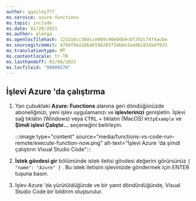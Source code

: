 ```yaml
---
author: ggailey777
ms.service: azure-functions
ms.topic: include
ms.date: 01/28/2021
ms.author: glenga
ms.openlocfilehash: 121b10cc568cce089c90e66b9c6f292c74f4acbe
ms.sourcegitcommit: 4784fbba18bab59b203734b6e3a4d62d1dadf031
ms.translationtype: MT
ms.contentlocale: tr-TR
ms.lasthandoff: 02/08/2021
ms.locfileid: "99809578"
---
```

## <a name="run-the-function-in-azure"></a>İşlevi Azure 'da çalıştırma

1. Yan çubuktaki **Azure: Functions** alanına geri döndüğünüzde aboneliğinizi, yeni işlev uygulamanızı ve **işlevlerinizi** genişletin. İşlevi sağ tıklatın (Windows) veya <kbd>CTRL</kbd> + tıklatın (MacOS) `HttpExample` ve **Şimdi işlevi Çalıştır...** seçeneğini belirleyin.

    :::image type="content" source="media/functions-vs-code-run-remote/execute-function-now.png" alt-text="İşlevi Azure 'da şimdi çalıştırın Visual Studio Code":::

1. **İstek gövdesi gir** bölümünde istek iletisi gövdesi değerini görürsünüz `{ "name": "Azure" }` . Bu istek iletisini işlevinizde göndermek için ENTER tuşuna basın.  

1. İşlev Azure 'da yürütüldüğünde ve bir yanıt döndürdüğünde, Visual Studio Code bir bildirim oluşturulur.
